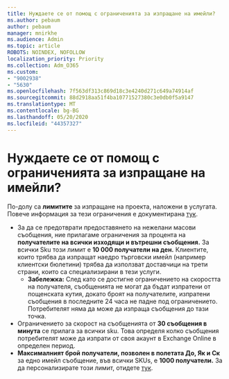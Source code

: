 ```yaml
---
title: Нуждаете се от помощ с ограниченията за изпращане на имейли?
ms.author: pebaum
author: pebaum
manager: mnirkhe
ms.audience: Admin
ms.topic: article
ROBOTS: NOINDEX, NOFOLLOW
localization_priority: Priority
ms.collection: Adm_O365
ms.custom:
- "9002938"
- "5630"
ms.openlocfilehash: 7f563df313c869d18c3e4240d271c649a74914af
ms.sourcegitcommit: 88d2918aa51f4ba10771527380c3e0db0f5a9147
ms.translationtype: MT
ms.contentlocale: bg-BG
ms.lasthandoff: 05/20/2020
ms.locfileid: "44357327"
---
```

# <a name="need-help-with-email-sending-limits"></a>Нуждаете се от помощ с ограниченията за изпращане на имейли?

По-долу са **лимитите** за изпращане на проекта, наложени в услугата. Повече информация за тези ограничения е документирана [тук](https://docs.microsoft.com/office365/servicedescriptions/exchange-online-service-description/exchange-online-limits#receiving-and-sending-limits).

- За да се предотврати предоставянето на нежелани масови съобщения, ние прилагаме ограничения за процента на **получателите на всички изходящи и вътрешни съобщения.** За всички Sku този лимит е **10 000 получатели на ден.**  Клиентите, които трябва да изпращат наедро търговски имейл (например клиентски бюлетини) трябва да използват доставчици на трети страни, които са специализирани в тези услуги.
    - **Забележка:** След като се достигне ограничението на скоростта на получателя, съобщенията не могат да бъдат изпратени от пощенската кутия, докато броят на получателите, изпратени съобщения в последните 24 часа не падне под ограничението. Потребителят няма да може да изпраща съобщения до тази точка.
- Ограничението за скорост на съобщенията от **30 съобщения в минута** се прилага за всички sku. Това определя колко съобщения потребителят може да изпрати от своя акаунт в Exchange Online в определен период.
- **Максималният брой получатели, позволен в полетата До, Як и Ск** за едно имейл съобщение, във всички SKUs, е **1000 получатели.** За да персонализирате този лимит, отидете [тук](https://techcommunity.microsoft.com/t5/exchange-team-blog/customizable-recipient-limits-in-office-365/ba-p/1183228).
